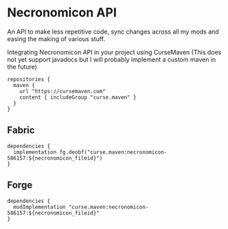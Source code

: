 # Necronomicon API
An API to make less repetitive code, sync changes across all my mods and easing the making of various stuff.


Integrating Necronomicon API in your project using CurseMaven (This does not yet support javadocs but I will probably implement a custom maven in the future)

```
repositories { 
  maven { 
    url "https://cursemaven.com" 
    content { includeGroup "curse.maven" } 
  } 
}
```

## Fabric
```
dependencies { 
  implementation fg.deobf("curse.maven:necronomicon-586157:${necronomicon_fileid}") 
}
```

## Forge

```
dependencies { 
  modImplementation "curse.maven:necronomicon-586157:${necronomicon_fileid}"
}
```

